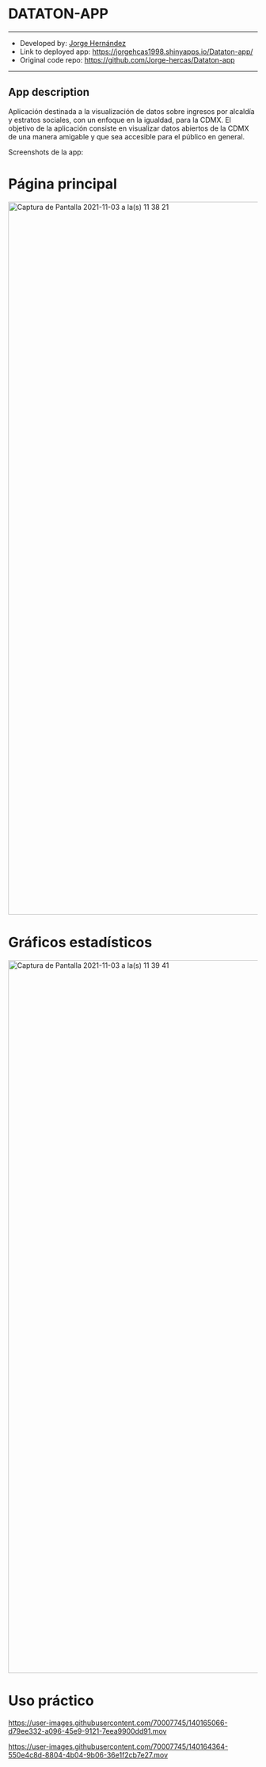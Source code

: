 # DATATON-APP

---

- Developed by: [Jorge Hernández](https://twitter.com/ElJorgeHdz)
- Link to deployed app:  https://jorgehcas1998.shinyapps.io/Dataton-app/
- Original code repo: https://github.com/Jorge-hercas/Dataton-app

---

## App description


Aplicación destinada a la visualización de datos sobre ingresos por alcaldía y estratos sociales, con un enfoque en la igualdad, para la CDMX. El objetivo de la aplicación consiste en visualizar datos abiertos de la CDMX de una manera amigable y que sea accesible para el público en general.

Screenshots de la app: 

# Página principal

<img width="1440" alt="Captura de Pantalla 2021-11-03 a la(s) 11 38 21" src="https://user-images.githubusercontent.com/70007745/140162769-2de47cc0-8ac6-4156-9410-942667be5065.png">

# Gráficos estadísticos

<img width="1440" alt="Captura de Pantalla 2021-11-03 a la(s) 11 39 41" src="https://user-images.githubusercontent.com/70007745/140163305-9b4f248f-b14b-4364-9441-aeb7d5c66f16.png">

# Uso práctico



https://user-images.githubusercontent.com/70007745/140165066-d79ee332-a096-45e9-9121-7eea9900dd91.mov



https://user-images.githubusercontent.com/70007745/140164364-550e4c8d-8804-4b04-9b06-36e1f2cb7e27.mov

